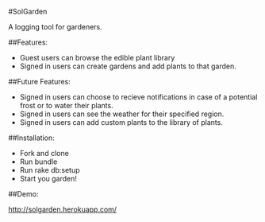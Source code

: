 #SolGarden

A logging tool for gardeners.

##Features:

- Guest users can browse the edible plant library
- Signed in users can create gardens and add plants to that garden.

##Future Features:

- Signed in users can choose to recieve notifications in case of a potential frost or to water their plants.
- Signed in users can see the weather for their specified region.
- Signed in users can add custom plants to the library of plants.

##Installation:

- Fork and clone
- Run bundle
- Run rake db:setup
- Start you garden!

##Demo:

http://solgarden.herokuapp.com/

